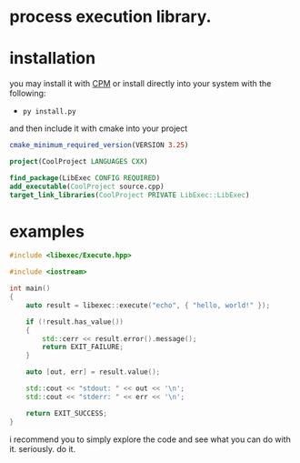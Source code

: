 # process execution library.

# installation

you may install it with [CPM](https://github.com/cpm-cmake/CPM.cmake) or install directly into your system with the following: 

* ``py install.py``

and then include it with cmake into your project

```cmake
cmake_minimum_required_version(VERSION 3.25)

project(CoolProject LANGUAGES CXX)

find_package(LibExec CONFIG REQUIRED)
add_executable(CoolProject source.cpp)
target_link_libraries(CoolProject PRIVATE LibExec::LibExec)
```

# examples
```c++
#include <libexec/Execute.hpp>

#include <iostream>

int main()
{
    auto result = libexec::execute("echo", { "hello, world!" });

    if (!result.has_value())
    {
        std::cerr << result.error().message();
        return EXIT_FAILURE;
    }

    auto [out, err] = result.value();

    std::cout << "stdout: " << out << '\n';
    std::cout << "stderr: " << err << '\n';

    return EXIT_SUCCESS;
}
```

i recommend you to simply explore the code and see what you can do with it. seriously. do it.
